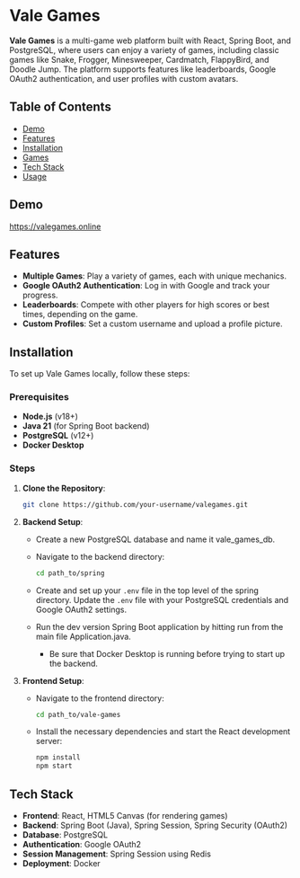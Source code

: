 # Vale Games

**Vale Games** is a multi-game web platform built with React, Spring Boot, and PostgreSQL, where users can enjoy a variety of games, including classic games like Snake, Frogger, Minesweeper, Cardmatch, FlappyBird, and Doodle Jump. The platform supports features like leaderboards, Google OAuth2 authentication, and user profiles with custom avatars.

## Table of Contents
- [Demo](#demo)
- [Features](#features)
- [Installation](#installation)
- [Games](#games)
- [Tech Stack](#tech-stack)
- [Usage](#usage)

## Demo
https://valegames.online

## Features
- **Multiple Games**: Play a variety of games, each with unique mechanics.
- **Google OAuth2 Authentication**: Log in with Google and track your progress.
- **Leaderboards**: Compete with other players for high scores or best times, depending on the game.
- **Custom Profiles**: Set a custom username and upload a profile picture.

## Installation
To set up Vale Games locally, follow these steps:

### Prerequisites
- **Node.js** (v18+)
- **Java 21** (for Spring Boot backend)
- **PostgreSQL** (v12+)
- **Docker Desktop**

### Steps
1. **Clone the Repository**:
   ```bash
   git clone https://github.com/your-username/valegames.git
2. **Backend Setup**:
   - Create a new PostgreSQL database and name it vale_games_db.
   - Navigate to the backend directory:
     ```bash
     cd path_to/spring
     ```
   - Create and set up your `.env` file in the top level of the spring directory.
     Update the `.env` file with your PostgreSQL credentials and Google OAuth2 settings.

   - Run the dev version Spring Boot application by hitting run from the main file Application.java.
     - Be sure that Docker Desktop is running before trying to start up the backend.

3. **Frontend Setup**:
   - Navigate to the frontend directory:
     ```bash
     cd path_to/vale-games
     ```
   - Install the necessary dependencies and start the React development server:
     ```bash
     npm install
     npm start
     ```
## Tech Stack
- **Frontend**: React, HTML5 Canvas (for rendering games)
- **Backend**: Spring Boot (Java), Spring Session, Spring Security (OAuth2)
- **Database**: PostgreSQL
- **Authentication**: Google OAuth2
- **Session Management**: Spring Session using Redis
- **Deployment**: Docker
